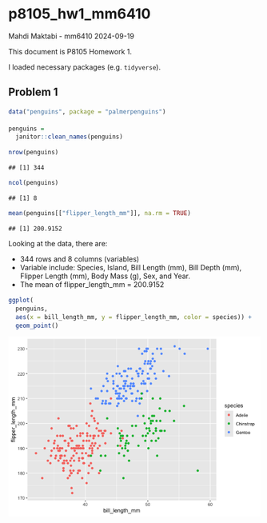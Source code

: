 p8105_hw1_mm6410
================
Mahdi Maktabi - mm6410
2024-09-19

This document is P8105 Homework 1.

I loaded necessary packages (e.g. `tidyverse`).

## Problem 1

``` r
data("penguins", package = "palmerpenguins")

penguins =
  janitor::clean_names(penguins)
```

``` r
nrow(penguins)
```

    ## [1] 344

``` r
ncol(penguins)
```

    ## [1] 8

``` r
mean(penguins[["flipper_length_mm"]], na.rm = TRUE)
```

    ## [1] 200.9152

Looking at the data, there are:

- 344 rows and 8 columns (variables)
- Variable include: Species, Island, Bill Length (mm), Bill Depth (mm),
  Flipper Length (mm), Body Mass (g), Sex, and Year.
- The mean of flipper_length_mm = 200.9152

``` r
ggplot(
  penguins, 
  aes(x = bill_length_mm, y = flipper_length_mm, color = species)) +  
  geom_point()
```

![](p8105_hw1_mm6410_files/figure-gfm/unnamed-chunk-3-1.png)<!-- -->

